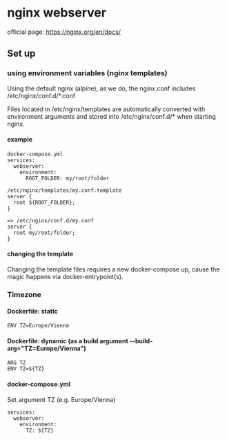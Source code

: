 # nginx webserver
official page: https://nginx.org/en/docs/
## Set up
### using environment variables (nginx templates)
Using the default nginx (alpine), as we do, the nginx.conf includes /etc/nginx/conf.d/*.conf<br/>

Files located in /etc/nginx/templates are automatically converted with environment arguments and stored into /etc/nginx/conf.d/* when starting nginx.<br/>
#### example
```
docker-compose.yml
services:
  webserver:
    environment:
      ROOT_FOLDER: my/root/folder

/etc/nginx/templates/my.conf.template
server {
  root ${ROOT_FOLDER};
}

=> /etc/nginx/conf.d/my.conf
server {
  root my/root/folder;
}
```
#### changing the template
Changing the template files requires a new docker-compose up, cause the magic happens via docker-entrypoint(s).

### Timezone
#### Dockerfile: static
```
ENV TZ=Europe/Vienna
```
#### Dockerfile: dynamic (as a build argument --build-arg="TZ=Europe/Vienna")
```
ARG TZ
ENV TZ=${TZ}
```
#### docker-compose.yml
Set argument TZ (e.g. Europe/Vienna)
```
services:
  webserver:
    environment:
      TZ: ${TZ}
```

